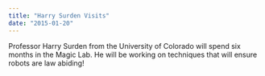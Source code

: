 ```yaml
---
title: "Harry Surden Visits"
date: "2015-01-20"
---
```

Professor Harry Surden from the University of Colorado will spend six months in the Magic Lab. He will be working on techniques that will ensure robots are law abiding!